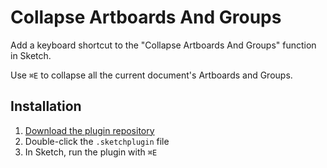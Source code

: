 # Collapse Artboards And Groups
Add a keyboard shortcut to the "Collapse Artboards And Groups" function in
Sketch.

Use `⌘E` to collapse all the current document's Artboards and Groups.

## Installation
1. [Download the plugin repository](https://github.com/daneden/sketch-collapse-all/archive/master.zip)
2. Double-click the `.sketchplugin` file
3. In Sketch, run the plugin with `⌘E`
